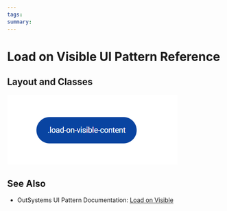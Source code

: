 ```yaml
---
tags:
summary: 
---
```


# Load on Visible UI Pattern Reference



## Layout and Classes

![](<images/loadonvisible-image-2.png>)
    



 ## See Also

* OutSystems UI Pattern Documentation: [Load on Visible](https://success.outsystems.com/Documentation/11/Developing_an_Application/Design_UI/Patterns/Using_Web_Patterns/Responsive/LoadOnVisible)



